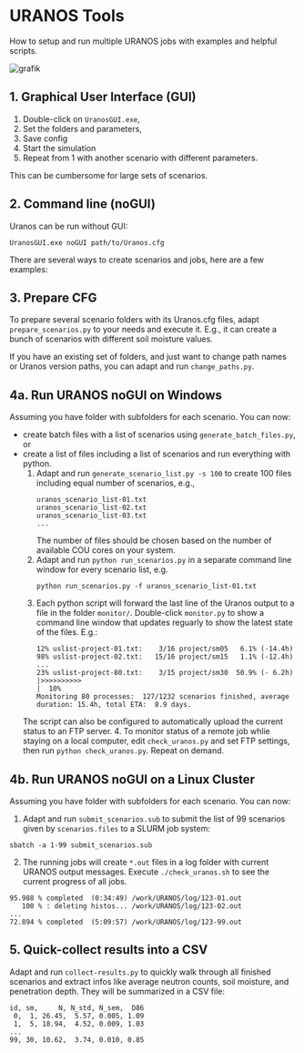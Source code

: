 # URANOS Tools

How to setup and run multiple URANOS jobs with examples and helpful scripts.

![grafik](https://user-images.githubusercontent.com/7942719/221894176-f12bdb56-5929-498f-a0ae-088d0ffd7a5f.png)

## 1. Graphical User Interface (GUI)

1. Double-click on `UranosGUI.exe`,
2. Set the folders and parameters,
3. Save config
4. Start the simulation
5. Repeat from 1 with another scenario with different parameters.

This can be cumbersome for large sets of scenarios.

## 2. Command line (noGUI)

Uranos can be run without GUI:

    UranosGUI.exe noGUI path/to/Uranos.cfg

There are several ways to create scenarios and jobs, here are a few examples:

## 3. Prepare CFG

To prepare several scenario folders with its Uranos.cfg files, adapt `prepare_scenarios.py` to your needs and execute it. E.g., it can create a bunch of scenarios with different soil moisture values.

If you have an existing set of folders, and just want to change path names or Uranos version paths, you can adapt and run `change_paths.py`.

## 4a. Run URANOS noGUI on Windows

Assuming you have folder with subfolders for each scenario. You can now:
- create batch files with a list of scenarios using `generate_batch_files.py`, or
- create a list of files including a list of scenarios and run everything with python.
  1. Adapt and run `generate_scenario_list.py -s 100` to create 100 files including equal number of scenarios, e.g.,
     ```
     uranos_scenario_list-01.txt
     uranos_scenario_list-02.txt
     uranos_scenario_list-03.txt
     ...
     ```
     The number of files should be chosen based on the number of available COU cores on your system.
  2. Adapt and run `python run_scenarios.py` in a separate command line window for every scenario list, e.g.
     ```
     python run_scenarios.py -f uranos_scenario_list-01.txt
     ```
  3. Each python script will forward the last line of the Uranos output to a file in the folder `monitor/`. Double-click `monitor.py` to show a command line window that updates reguarly to show the latest state of the files. E.g.:
     ```
     12% uslist-project-01.txt:    3/16 project/sm05   6.1% (-14.4h)
     98% uslist-project-02.txt:   15/16 project/sm15   1.1% (-12.4h)
     ...
     23% uslist-project-80.txt:    3/15 project/sm30  50.9% (- 6.2h)
     |>>>>>>>>>>                                                     |  10%
     Monitoring 80 processes:  127/1232 scenarios finished, average duration: 15.4h, total ETA:  8.9 days.
     ```
  The script can also be configured to automatically upload the current status to an FTP server.
  4. To monitor status of a remote job whlie staying on a local computer, edit `check_uranos.py` and set FTP settings, then run `python check_uranos.py`. Repeat on demand.
  
## 4b. Run URANOS noGUI on a Linux Cluster

Assuming you have folder with subfolders for each scenario. You can now:

1. Adapt and run `submit_scenarios.sub` to submit the list of 99 scenarios given by `scenarios.files` to a SLURM job system:
  ```
  sbatch -a 1-99 submit_scenarios.sub
  ```
2. The running jobs will create `*.out` files in a log folder with current URANOS output messages. Execute `./check_uranos.sh` to see the current progress of all jobs.
  ```
  95.988 % completed  (0:34:49) /work/URANOS/log/123-01.out
     100 % : deleting histos... /work/URANOS/log/123-02.out
  ...
  72.894 % completed  (5:09:57) /work/URANOS/log/123-99.out
  ```

## 5. Quick-collect results into a CSV

Adapt and run `collect-results.py` to quickly walk through all finished scenarios and extract infos like average neutron counts, soil moisture, and penetration depth. They will be summarized in a CSV file:
```
id, sm,     N, N_std, N_sem,  D86
 0,  1, 26.45,  5.57, 0.005, 1.09
 1,  5, 18.94,  4.52, 0.009, 1.03
...
99, 30, 10.62,  3.74, 0.010, 0.85
```
